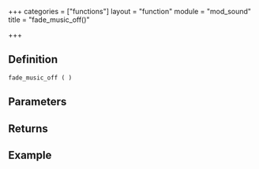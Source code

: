+++
categories = ["functions"]
layout = "function"
module = "mod_sound"
title = "fade_music_off()"

+++

## Definition

    fade_music_off ( )

## Parameters

## Returns

## Example
